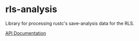 # rls-analysis

Library for processing rustc's save-analysis data for the RLS.

[API Documentation](https://docs.rs/rls-analysis/)
